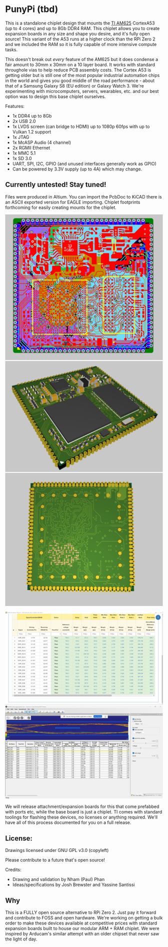 # PunyPi (tbd)

This is a standalone chiplet design that mounts the [TI AM625](https://www.ti.com/product/AM625) CortexA53 (up to 4 cores) and up to 8Gb DDR4 RAM. This chiplet allows you to create expansion boards in any size and shape you desire, and it's fully open source! This variant of the A53 runs at a higher clock than the RPi Zero 2 and we included the RAM so it is fully capable of more intensive compute tasks. 

This doesn't break out *every* feature of the AM625 but it does condense a fair amount to 30mm x 30mm on a 10 layer board. It works with standard throughole vias to help reduce PCB assembly costs. The Cortex A53 is getting older but is still one of the most popular industrial automation chips in the world and gives you good middle of the road performance - about that of a Samsung Galaxy S8 (EU edition) or Galaxy Watch 3. We're experimenting with microcomputers, servers, wearables, etc. and our best option was to design this base chiplet ourselves. 

Features:
- 1x DDR4 up to 8Gb
- 2x USB 2.0
- 1x LVDS screen (can bridge to HDMI) up to 1080p 60fps with up to Vulkan 1.2 support
- 1x JTAG
- 1x McASP Audio (4 channel)
- 2x RGMII Ethernet
- 1x MMC 5.1
- 1x SD 3.0
- UART, SPI, I2C, GPIO (and unused interfaces generally work as GPIO)
- Can be powered by 3.3V supply (up to 4A) which may change.

## Currently untested! Stay tuned!

Files were produced in Altium. You can import the PcbDoc to KiCAD there is an ASCII exported version for EAGLE importing. Chiplet footprints forthcoming for easily creating mounts for the chiplet.

![1](./brd.png)
![2](./brd3d.png)
![3](./brd3d2.png)


![4](./ddr_test_1.png)
![5](./ddr_test_2.png)

We will release attachment/expansion boards for this that come prefabbed with ports etc, while the base board is just a chiplet. TI comes with standard toolings for flashing these devices, no licenses or anything required. We'll have all of this process documented for you on a full release. 

## License:

Drawings licensed under GNU GPL v3.0 (copyleft)

Please contribute to a future that's open source!

Credits:

- Drawing and validation by Nham (Paul) Phan
- Ideas/specifications by Josh Brewster and Yassine Santissi 

## Why

This is a FULLY open source alternative to RPi Zero 2. Just pay it forward and contribute to FOSS and open hardware. We're working on getting a bulk order to make these devices available at competitive prices with standard expansion boards built to house our modular ARM + RAM chiplet. We were inspired by Arducam's similar attempt with an older chipset that never saw the light of day.
